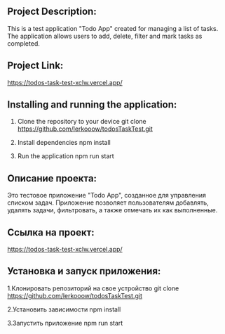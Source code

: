 ## Project Description:

This is a test application "Todo App" created for managing a list of tasks. The application allows users to add, delete, filter and mark tasks as completed.

## Project Link:
https://todos-task-test-xclw.vercel.app/

## Installing and running the application:

1. Clone the repository to your device git clone https://github.com/lerkooow/todosTaskTest.git

2. Install dependencies npm install

3. Run the application npm run start




## Описание проекта:

Это тестовое приложение "Todo App", созданное для управления списком задач. Приложение позволяет пользователям добавлять, удалять задачи, фильтровать, а также отмечать их как выполненные.

## Ссылка на проект:
https://todos-task-test-xclw.vercel.app/

## Установка и запуск приложения:

1.Клонировать репозиторий на свое устройство git clone https://github.com/lerkooow/todosTaskTest.git

2.Установить зависимости npm install

3.Запустить приложение npm run start

